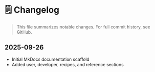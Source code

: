 # 🗒️ Changelog

> This file summarizes notable changes. For full commit history, see GitHub.

## 2025-09-26
- Initial MkDocs documentation scaffold
- Added user, developer, recipes, and reference sections
